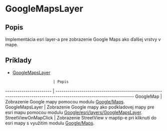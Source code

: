 # GoogleMapsLayer

## Popis
Implementácia esri layer-a pre zobrazenie Google Maps ako ďalšej vrstvy v mape.

## Príklady
* [GoogleMapsLayer](https://github.com/xxxmatko/xDev.Gis/blob/master/Examples/GoogleMapsLayer.html)

						| Popis
----------------------- | ---------------------------------------------------------------------------------------------------------------------
GoogleMap				| Zobrazenie Google mapy pomocou modulu [Google/Maps](https://github.com/xxxmatko/xDev.Gis/blob/master/Google/Maps.js).
GoogleMapsLayer			| Zobrazenie Google mapy ako podkladovej mapy pre esri mapu pomocou modulu [Google/esri/layers/GoogleMapsLayer](https://github.com/xxxmatko/xDev.Gis/blob/master/Google/esri/layers/GoogleMapsLayer.js).
StreetViewOnMapClick	| Zobrazenie StreetView v maptip-e pri kliknutí do esri mapy s využitím modulu [Google/Maps](https://github.com/xxxmatko/xDev.Gis/blob/master/Google/Maps.js).